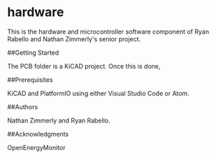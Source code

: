 # hardware

This is the hardware and microcontroller software component of Ryan Rabello and Nathan Zimmerly's senior project.

##Getting Started

The PCB folder is a KiCAD project. Once this is done, 

##Prerequisites

KiCAD and PlatformIO using either Visual Studio Code or Atom.

##Authors

Nathan Zimmerly and Ryan Rabello.

##Acknowledgments

OpenEnergyMonitor
